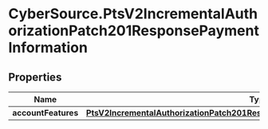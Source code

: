# CyberSource.PtsV2IncrementalAuthorizationPatch201ResponsePaymentInformation

## Properties
Name | Type | Description | Notes
------------ | ------------- | ------------- | -------------
**accountFeatures** | [**PtsV2IncrementalAuthorizationPatch201ResponsePaymentInformationAccountFeatures**](PtsV2IncrementalAuthorizationPatch201ResponsePaymentInformationAccountFeatures.md) |  | [optional] 


